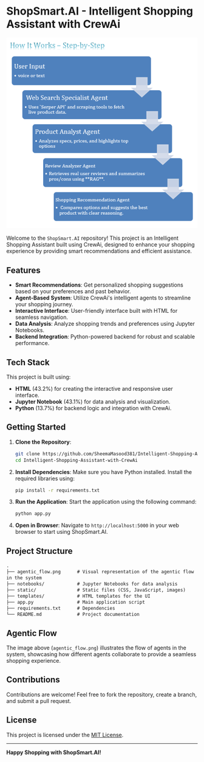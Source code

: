 # ShopSmart.AI - Intelligent Shopping Assistant with CrewAi

![Agentic Flow](flow.png)

Welcome to the `ShopSmart.AI` repository! This project is an Intelligent Shopping Assistant built using CrewAi, designed to enhance your shopping experience by providing smart recommendations and efficient assistance.

## Features
- **Smart Recommendations**: Get personalized shopping suggestions based on your preferences and past behavior.
- **Agent-Based System**: Utilize CrewAi's intelligent agents to streamline your shopping journey.
- **Interactive Interface**: User-friendly interface built with HTML for seamless navigation.
- **Data Analysis**: Analyze shopping trends and preferences using Jupyter Notebooks.
- **Backend Integration**: Python-powered backend for robust and scalable performance.

## Tech Stack
This project is built using:
- **HTML** (43.2%) for creating the interactive and responsive user interface.
- **Jupyter Notebook** (43.1%) for data analysis and visualization.
- **Python** (13.7%) for backend logic and integration with CrewAi.

## Getting Started

1. **Clone the Repository**:
   ```bash
   git clone https://github.com/SheemaMasood381/Intelligent-Shopping-Assistant-with-CrewAi.git
   cd Intelligent-Shopping-Assistant-with-CrewAi
   ```

2. **Install Dependencies**:
   Make sure you have Python installed. Install the required libraries using:
   ```bash
   pip install -r requirements.txt
   ```

3. **Run the Application**:
   Start the application using the following command:
   ```bash
   python app.py
   ```

4. **Open in Browser**:
   Navigate to `http://localhost:5000` in your web browser to start using ShopSmart.AI.

## Project Structure
```
.
├── agentic_flow.png      # Visual representation of the agentic flow in the system
├── notebooks/            # Jupyter Notebooks for data analysis
├── static/               # Static files (CSS, JavaScript, images)
├── templates/            # HTML templates for the UI
├── app.py                # Main application script
├── requirements.txt      # Dependencies
└── README.md             # Project documentation
```

## Agentic Flow
The image above (`agentic_flow.png`) illustrates the flow of agents in the system, showcasing how different agents collaborate to provide a seamless shopping experience.

## Contributions
Contributions are welcome! Feel free to fork the repository, create a branch, and submit a pull request.

## License
This project is licensed under the [MIT License](LICENSE).

---
**Happy Shopping with ShopSmart.AI!**

